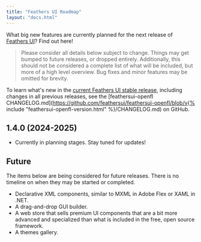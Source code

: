 ```yaml
---
title: "Feathers UI Roadmap"
layout: "docs.html"
---
```


What big new features are currently planned for the next release of [Feathers UI](/)? Find out here!

> Please consider all details below subject to change. Things may get bumped to future releases, or dropped entirely. Additionally, this should not be considered a complete list of what will be included, but more of a high level overview. Bug fixes and minor features may be omitted for brevity.

To learn what's new in the [current Feathers UI stable release](/learn/haxe-openfl/installation), including changes in all previous releases, see the [feathersui-openfl CHANGELOG.md](https://github.com/feathersui/feathersui-openfl/blob/v{% include "feathersui-openfl-version.html" %}/CHANGELOG.md) on GitHub.

## 1.4.0 (2024-2025)

- Currently in planning stages. Stay tuned for updates!

## Future

The items below are being considered for future releases. There is no timeline on when they may be started or completed.

- Declarative XML components, similar to MXML in Adobe Flex or XAML in .NET.
- A drag-and-drop GUI builder.
- A web store that sells premium UI components that are a bit more advanced and specialized than what is included in the free, open source framework.
- A themes gallery.